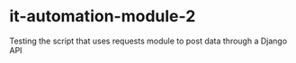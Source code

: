 # it-automation-module-2
Testing the script that uses requests module to post data through a Django API
